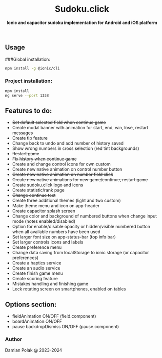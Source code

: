 <h1 align="center">Sudoku.click</h1>
<p align="center">
  <b>Ionic and capacitor sudoku implementation for Android and iOS platform</b>
</p>
<br>

## Usage

###Global installation:
```bash
npm install -g @ionic/cli
```

### Project installation:
```bash
npm install
ng serve --port 1338
```

## Features to do:
- ~~Set default selected field when continue game~~
- Create modal banner with animation for start, end, win, lose, restart messages
- Create tip feature
- Change back to undo and add number of history saved
- Show wrong numbers in cross selection (red tint backgrounds)
- ~~Restart game~~
- ~~Fix history when continue game~~
- Create and change control icons for own custom
- Create new native animation on control number button
- ~~Create new native animation on number field click~~
- ~~Create new native animations for new game/continue, restart game~~
- Create sudoku.click logo and icons
- Create statistic/rank page
- ~~Change continue text~~
- Create three additional themes (light and two custom)
- Make theme menu and icon on app-header
- Create capacitor splash screen
- Change color and background of numbered buttons when change input mode (notes enabled/disabled)
- Option for enable/disable opacity or hidden/visible numbered button when all available numbers have been used
- Set larger font size on app-status-bar (top info bar)
- Set larger controls icons and labels
- Create preference menu 
- Change data saving from localStorage to ionic storage (or capacitor preferences)
- Create a haptics service
- Create an audio service
- Create finish game menu
- Create scoring feature
- Mistakes handling and finishing game
- Lock rotating screen on smartphones, enabled on tables

## Options section:
- fieldAnimation ON/OFF (field.component)
- boardAnimation ON/OFF
- pause backdropDismiss ON/OFF (pause.component)
### Author
Damian Polak @ 2023-2024
